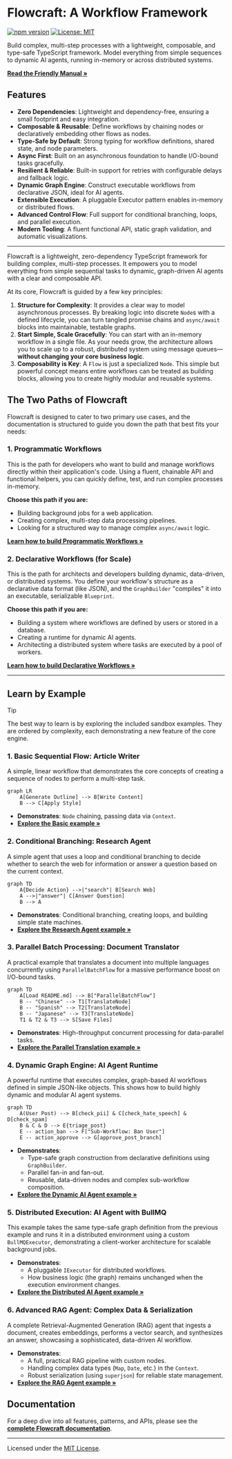 # Flowcraft: A Workflow Framework

[![npm version](https://img.shields.io/npm/v/flowcraft.svg)](https://www.npmjs.com/package/flowcraft)
[![License: MIT](https://img.shields.io/badge/License-MIT-yellow.svg)](https://opensource.org/licenses/MIT)

Build complex, multi-step processes with a lightweight, composable, and type-safe TypeScript framework. Model everything from simple sequences to dynamic AI agents, running in-memory or across distributed systems.

**[Read the Friendly Manual &raquo;](https://gorango.github.io/flowcraft/guide/)**

## Features

- **Zero Dependencies**: Lightweight and dependency-free, ensuring a small footprint and easy integration.
- **Composable & Reusable**: Define workflows by chaining nodes or declaratively embedding other flows as nodes.
- **Type-Safe by Default**: Strong typing for workflow definitions, shared state, and node parameters.
- **Async First**: Built on an asynchronous foundation to handle I/O-bound tasks gracefully.
- **Resilient & Reliable**: Built-in support for retries with configurable delays and fallback logic.
- **Dynamic Graph Engine**: Construct executable workflows from declarative JSON, ideal for AI agents.
- **Extensible Execution**: A pluggable Executor pattern enables in-memory or distributed flows.
- **Advanced Control Flow**: Full support for conditional branching, loops, and parallel execution.
- **Modern Tooling**: A fluent functional API, static graph validation, and automatic visualizations.

---

Flowcraft is a lightweight, zero-dependency TypeScript framework for building complex, multi-step processes. It empowers you to model everything from simple sequential tasks to dynamic, graph-driven AI agents with a clear and composable API.

At its core, Flowcraft is guided by a few key principles:

1.  **Structure for Complexity**: It provides a clear way to model asynchronous processes. By breaking logic into discrete `Node`s with a defined lifecycle, you can turn tangled promise chains and `async/await` blocks into maintainable, testable graphs.
2.  **Start Simple, Scale Gracefully**: You can start with an in-memory workflow in a single file. As your needs grow, the architecture allows you to scale up to a robust, distributed system using message queues—**without changing your core business logic**.
3.  **Composability is Key**: A `Flow` is just a specialized `Node`. This simple but powerful concept means entire workflows can be treated as building blocks, allowing you to create highly modular and reusable systems.

## The Two Paths of Flowcraft

Flowcraft is designed to cater to two primary use cases, and the documentation is structured to guide you down the path that best fits your needs:

### 1. Programmatic Workflows

This is the path for developers who want to build and manage workflows directly within their application's code. Using a fluent, chainable API and functional helpers, you can quickly define, test, and run complex processes in-memory.

**Choose this path if you are:**

- Building background jobs for a web application.
- Creating complex, multi-step data processing pipelines.
- Looking for a structured way to manage complex `async/await` logic.

**[Learn how to build Programmatic Workflows &raquo;](https://gorango.github.io/flowcraft/guide/programmatic/basics.html)**

### 2. Declarative Workflows (for Scale)

This is the path for architects and developers building dynamic, data-driven, or distributed systems. You define your workflow's structure as a declarative data format (like JSON), and the `GraphBuilder` "compiles" it into an executable, serializable `Blueprint`.

**Choose this path if you are:**

- Building a system where workflows are defined by users or stored in a database.
- Creating a runtime for dynamic AI agents.
- Architecting a distributed system where tasks are executed by a pool of workers.

**[Learn how to build Declarative Workflows &raquo;](https://gorango.github.io/flowcraft/guide/declarative/basics.html)**

---

## Learn by Example

> [!TIP]
> The best way to learn is by exploring the included sandbox examples. They are ordered by complexity, each demonstrating a new feature of the core engine.

### 1. Basic Sequential Flow: Article Writer

A simple, linear workflow that demonstrates the core concepts of creating a sequence of nodes to perform a multi-step task.

```mermaid
graph LR
    A[Generate Outline] --> B[Write Content]
    B --> C[Apply Style]
```

- **Demonstrates**: `Node` chaining, passing data via `Context`.
- **[Explore the Basic example &raquo;](https://github.com/gorango/flowcraft/tree/main/sandbox/1.basic/)**

### 2. Conditional Branching: Research Agent

A simple agent that uses a loop and conditional branching to decide whether to search the web for information or answer a question based on the current context.

```mermaid
graph TD
    A{Decide Action} -->|"search"| B[Search Web]
    A -->|"answer"| C[Answer Question]
    B --> A
```

- **Demonstrates**: Conditional branching, creating loops, and building simple state machines.
- **[Explore the Research Agent example &raquo;](https://github.com/gorango/flowcraft/tree/main/sandbox/2.research/)**

### 3. Parallel Batch Processing: Document Translator

A practical example that translates a document into multiple languages concurrently using `ParallelBatchFlow` for a massive performance boost on I/O-bound tasks.

```mermaid
graph TD
    A[Load README.md] --> B["ParallelBatchFlow"]
    B -- "Chinese" --> T1[TranslateNode]
    B -- "Spanish" --> T2[TranslateNode]
    B -- "Japanese" --> T3[TranslateNode]
    T1 & T2 & T3 --> S[Save Files]
```

- **Demonstrates**: High-throughput concurrent processing for data-parallel tasks.
- **[Explore the Parallel Translation example &raquo;](https://github.com/gorango/flowcraft/tree/main/sandbox/3.parallel/)**

### 4. Dynamic Graph Engine: AI Agent Runtime

A powerful runtime that executes complex, graph-based AI workflows defined in simple JSON-like objects. This shows how to build highly dynamic and modular AI agent systems.

```mermaid
graph TD
    A(User Post) --> B[check_pii] & C[check_hate_speech] & D[check_spam]
    B & C & D --> E{triage_post}
    E -- action_ban --> F["Sub-Workflow: Ban User"]
    E -- action_approve --> G[approve_post_branch]
```

- **Demonstrates**:
    - Type-safe graph construction from declarative definitions using `GraphBuilder`.
    - Parallel fan-in and fan-out.
    - Reusable, data-driven nodes and complex sub-workflow composition.
- **[Explore the Dynamic AI Agent example &raquo;](https://github.com/gorango/flowcraft/tree/main/sandbox/4.dag/)**

### 5. Distributed Execution: AI Agent with BullMQ

This example takes the same type-safe graph definition from the previous example and runs it in a distributed environment using a custom `BullMQExecutor`, demonstrating a client-worker architecture for scalable background jobs.

- **Demonstrates**:
    - A pluggable `IExecutor` for distributed workflows.
    - How business logic (the graph) remains unchanged when the execution environment changes.
- **[Explore the Distributed AI Agent example &raquo;](https://github.com/gorango/flowcraft/tree/main/sandbox/5.distributed/)**

### 6. Advanced RAG Agent: Complex Data & Serialization

A complete Retrieval-Augmented Generation (RAG) agent that ingests a document, creates embeddings, performs a vector search, and synthesizes an answer, showcasing a sophisticated, data-driven AI workflow.

- **Demonstrates**:
    - A full, practical RAG pipeline with custom nodes.
    - Handling complex data types (`Map`, `Date`, etc.) in the `Context`.
    - Robust serialization (using `superjson`) for reliable state management.
- **[Explore the RAG Agent example &raquo;](https://github.com/gorango/flowcraft/tree/main/sandbox/6.rag/)**

## Documentation

For a deep dive into all features, patterns, and APIs, please see the **[complete Flowcraft documentation](https://gorango.github.io/flowcraft/guide/)**.

---

Licensed under the [MIT License](https://github.com/gorango/flowcraft/tree/main/LICENSE).
